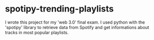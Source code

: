 # spotipy-trending-playlists
I wrote this project for my 'web 3.0' final exam. I used python with the 'spotipy' library to retrieve data from Spotify and get informations about tracks in most popular playlists. 
